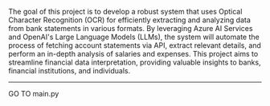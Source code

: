 The goal of this project is to develop a robust system that uses Optical Character Recognition (OCR) for efficiently extracting and analyzing data from bank statements in various formats.
By leveraging Azure AI Services and OpenAI's Large Language Models (LLMs), the system will automate the process of fetching account statements via API, extract relevant details, and perform an in-depth analysis of salaries and expenses. 
This project aims to streamline financial data interpretation, providing valuable insights to banks, financial institutions, and individuals.
*********************************************************************************************************************************************************************************
GO TO main.py
